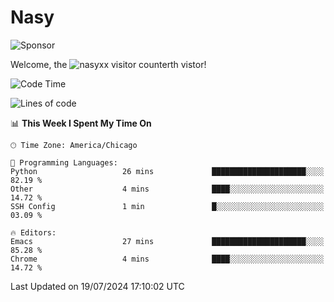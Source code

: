 # Nasy

<!--
<p align="center">
<img height="200" src="https://github-readme-stats.vercel.app/api?username=nasyxx&count_private=true&show_icons=true&theme=dracula&include_all_commits=true"/>
<img height="200" src="https://github-readme-stats.vercel.app/api/top-langs/?username=nasyxx&theme=dracula&hide=html,jupyter+notebook&count_private=true&show_icons=true"/>
</p>

  
----------------
-->

![Sponsor](https://img.shields.io/static/v1.svg?label=Sponsor&message=%E2%9D%A4&logo=GitHub&style=flat&color=pink)
 
Welcome, the ![nasyxx visitor counter](https://count.getloli.com/get/@nasyxx?theme=rule34)th vistor!
 
<!--START_SECTION:waka-->
![Code Time](http://img.shields.io/badge/Code%20Time-4%2C543%20hrs%2053%20mins-blue)

![Lines of code](https://img.shields.io/badge/From%20Hello%20World%20I%27ve%20Written-6.3%20million%20lines%20of%20code-blue)

📊 **This Week I Spent My Time On** 

```text
🕑︎ Time Zone: America/Chicago

💬 Programming Languages: 
Python                   26 mins             █████████████████████░░░░   82.19 % 
Other                    4 mins              ████░░░░░░░░░░░░░░░░░░░░░   14.72 % 
SSH Config               1 min               █░░░░░░░░░░░░░░░░░░░░░░░░   03.09 % 

🔥 Editors: 
Emacs                    27 mins             █████████████████████░░░░   85.28 % 
Chrome                   4 mins              ████░░░░░░░░░░░░░░░░░░░░░   14.72 % 
```


 Last Updated on 19/07/2024 17:10:02 UTC
<!--END_SECTION:waka-->

<!-- ![visitors](https://visitor-badge.laobi.icu/badge?page_id=nasyxx.nasyxx) -->
